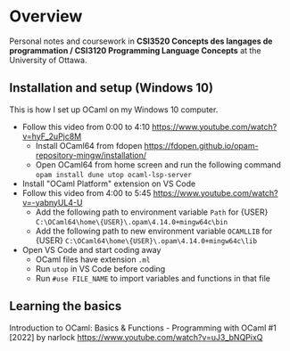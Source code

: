 # Overview
Personal notes and coursework in **CSI3520 Concepts des langages de programmation / CSI3120 Programming Language Concepts** at the University of Ottawa.

## Installation and setup (Windows 10)
This is how I set up OCaml on my Windows 10 computer.

- Follow this video from 0:00 to 4:10 https://www.youtube.com/watch?v=hyF_2uPjc8M
  - Install OCaml64 from fdopen https://fdopen.github.io/opam-repository-mingw/installation/
  - Open OCaml64 from home screen and run the following command `opam install dune utop ocaml-lsp-server`
- Install "OCaml Platform" extension on VS Code
- Follow this video from 4:00 to 5:45 https://www.youtube.com/watch?v=-yabnyUL4-U
  - Add the following path to environment variable `Path` for {USER} `C:\OCaml64\home\{USER}\.opam\4.14.0+mingw64c\bin`
  - Add the following path to new environment variable `OCAMLLIB` for {USER} `C:\OCaml64\home\{USER}\.opam\4.14.0+mingw64c\lib`
- Open VS Code and start coding away
  - OCaml files have extension `.ml`
  - Run `utop` in VS Code before coding
  - Run `#use FILE_NAME` to import variables and functions in that file

## Learning the basics
Introduction to OCaml: Basics & Functions - Programming with OCaml #1 [2022] by narlock https://www.youtube.com/watch?v=uJ3_bNQPixQ
